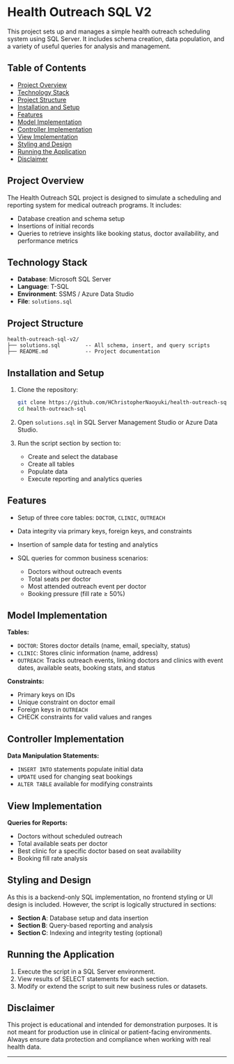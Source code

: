 # Health Outreach SQL V2

This project sets up and manages a simple health outreach 
scheduling system using SQL Server. It includes schema 
creation, data population, and a variety of useful queries 
for analysis and management.

## Table of Contents

* [Project Overview](#project-overview)
* [Technology Stack](#technology-stack)
* [Project Structure](#project-structure)
* [Installation and Setup](#installation-and-setup)
* [Features](#features)
* [Model Implementation](#model-implementation)
* [Controller Implementation](#controller-implementation)
* [View Implementation](#view-implementation)
* [Styling and Design](#styling-and-design)
* [Running the Application](#running-the-application)
* [Disclaimer](#disclaimer)

## Project Overview

The Health Outreach SQL project is designed to simulate a scheduling and reporting system for medical outreach programs. It includes:

* Database creation and schema setup
* Insertions of initial records
* Queries to retrieve insights like booking status, doctor availability, and performance metrics

## Technology Stack

* **Database**: Microsoft SQL Server
* **Language**: T-SQL
* **Environment**: SSMS / Azure Data Studio
* **File**: `solutions.sql`

## Project Structure

```
health-outreach-sql-v2/
├── solutions.sql        -- All schema, insert, and query scripts
├── README.md            -- Project documentation
```

## Installation and Setup

1. Clone the repository:

   ```bash
   git clone https://github.com/HChristopherNaoyuki/health-outreach-sql-v2.git
   cd health-outreach-sql
   ```

2. Open `solutions.sql` in SQL Server Management Studio or Azure Data Studio.

3. Run the script section by section to:

   * Create and select the database
   * Create all tables
   * Populate data
   * Execute reporting and analytics queries

## Features

* Setup of three core tables: `DOCTOR`, `CLINIC`, `OUTREACH`
* Data integrity via primary keys, foreign keys, and constraints
* Insertion of sample data for testing and analytics
* SQL queries for common business scenarios:

  * Doctors without outreach events
  * Total seats per doctor
  * Most attended outreach event per doctor
  * Booking pressure (fill rate ≥ 50%)

## Model Implementation

**Tables:**

* `DOCTOR`: Stores doctor details (name, email, specialty, status)
* `CLINIC`: Stores clinic information (name, address)
* `OUTREACH`: Tracks outreach events, linking doctors and clinics with event dates, available seats, booking stats, and status

**Constraints:**

* Primary keys on IDs
* Unique constraint on doctor email
* Foreign keys in `OUTREACH`
* CHECK constraints for valid values and ranges

## Controller Implementation

**Data Manipulation Statements:**

* `INSERT INTO` statements populate initial data
* `UPDATE` used for changing seat bookings
* `ALTER TABLE` available for modifying constraints

## View Implementation

**Queries for Reports:**

* Doctors without scheduled outreach
* Total available seats per doctor
* Best clinic for a specific doctor based on seat availability
* Booking fill rate analysis

## Styling and Design

As this is a backend-only SQL implementation, no frontend styling or UI design is included. However, the script is logically structured in sections:

* **Section A**: Database setup and data insertion
* **Section B**: Query-based reporting and analysis
* **Section C**: Indexing and integrity testing (optional)

## Running the Application

1. Execute the script in a SQL Server environment.
2. View results of SELECT statements for each section.
3. Modify or extend the script to suit new business rules or datasets.

## Disclaimer

This project is educational and intended for demonstration purposes. 
It is not meant for production use in clinical or patient-facing environments. 
Always ensure data protection and compliance when working with real health data.

---

